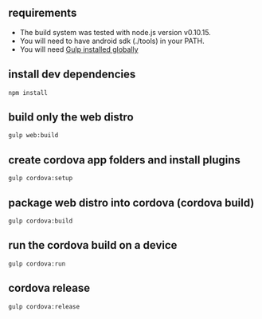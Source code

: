 ## requirements

* The build system was tested with node.js version v0.10.15.
* You will need to have android sdk (./tools) in your PATH.
* You will need [Gulp installed globally](https://github.com/gulpjs/gulp/blob/master/docs/getting-started.md#1-install-gulp-globally)

## install dev dependencies

```
npm install
```

## build only the web distro

```
gulp web:build
```

## create cordova app folders and install plugins

```
gulp cordova:setup
```

## package web distro into cordova (cordova build)
```
gulp cordova:build
```

## run the cordova build on a device
```
gulp cordova:run
```

## cordova release
```
gulp cordova:release
```
